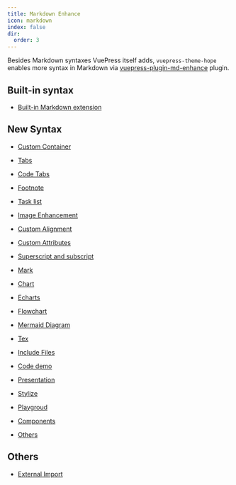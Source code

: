 ```yaml
---
title: Markdown Enhance
icon: markdown
index: false
dir:
  order: 3
---
```


Besides Markdown syntaxes VuePress itself adds, `vuepress-theme-hope` enables more syntax in Markdown via [vuepress-plugin-md-enhance][md-enhance] plugin.

<!-- more -->

## Built-in syntax

- [Built-in Markdown extension](../../cookbook/vuepress/markdown.md)

## New Syntax

- [Custom Container](container.md)

- [Tabs](tabs.md)

- [Code Tabs](code-tabs.md)

- [Footnote](footnote.md)

- [Task list](tasklist.md)

- [Image Enhancement](image.md)

- [Custom Alignment](align.md)

- [Custom Attributes](attrs.md)

- [Superscript and subscript](sup-sub.md)

- [Mark](mark.md)

- [Chart](chart.md)

- [Echarts](echarts.md)

- [Flowchart](flowchart.md)

- [Mermaid Diagram](mermaid.md)

- [Tex](tex.md)

- [Include Files](include.md)

- [Code demo](demo.md)

- [Presentation](presentation.md)

- [Stylize](stylize.md)

- [Playgroud](playground.md)

- [Components](components.md)

- [Others](others.md)

## Others

- [External Import](external.md)

[md-enhance]: https://vuepress-theme-hope.github.io/v2/md-enhance/
